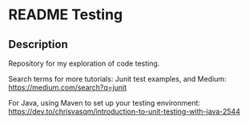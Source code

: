 # README Testing

## Description

Repository for my exploration of code testing.

Search terms for more tutorials: Junit test examples, and Medium: https://medium.com/search?q=junit

For Java, using Maven to set up your testing environment: https://dev.to/chrisvasqm/introduction-to-unit-testing-with-java-2544
